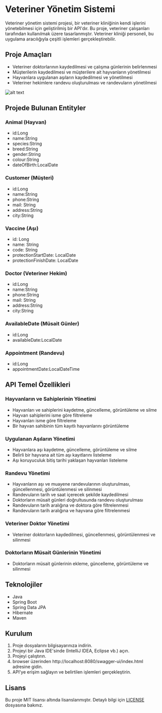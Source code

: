 # Veteriner Yönetim Sistemi

Veteriner yönetim sistemi projesi, bir veteriner kliniğinin kendi işlerini yönetebilmesi için geliştirilmiş bir API'dır. Bu proje, veteriner çalışanları tarafından kullanılmak üzere tasarlanmıştır. Veteriner kliniği personeli, bu uygulama aracılığıyla çeşitli işlemleri gerçekleştirebilir.

## Proje Amaçları

- Veteriner doktorlarının kaydedilmesi ve çalışma günlerinin belirlenmesi
- Müşterilerin kaydedilmesi ve müşterilere ait hayvanların yönetilmesi
- Hayvanlara uygulanan aşıların kaydedilmesi ve yönetilmesi
- Veteriner hekimlere randevu oluşturulması ve randevuların yönetilmesi

![alt text](//UML_diyagram.png)

## Projede Bulunan Entityler

### Animal (Hayvan)
- id:Long
- name:String
- species:String
- breed:String
- gender:String
- colour:String
- dateOfBirth:LocalDate

### Customer (Müşteri)
- id:Long
- name:String
- phone:String
- mail: String
- address:String
- city:String

### Vaccine (Aşı)
- id: Long
- name: String
- code: String
- protectionStartDate: LocalDate
- protectionFinishDate: LocalDate

### Doctor (Veteriner Hekim)
- id:Long
- name:String
- phone:String
- mail: String
- address:String
- city:String

### AvailableDate (Müsait Günler)
- id:Long
- availableDate:LocalDate

### Appointment (Randevu)
- id:Long 
- appointmentDate:LocalDateTime

## API Temel Özellikleri

### Hayvanların ve Sahiplerinin Yönetimi
- Hayvanları ve sahiplerini kaydetme, güncelleme, görüntüleme ve silme
- Hayvan sahiplerini isme göre filtreleme
- Hayvanları isme göre filtreleme
- Bir hayvan sahibinin tüm kayıtlı hayvanlarını görüntüleme

### Uygulanan Aşıların Yönetimi
- Hayvanlara aşı kaydetme, güncelleme, görüntüleme ve silme
- Belirli bir hayvana ait tüm aşı kayıtlarını listeleme
- Aşı koruyuculuk bitiş tarihi yaklaşan hayvanları listeleme

### Randevu Yönetimi
- Hayvanların aşı ve muayene randevularının oluşturulması, güncellenmesi, görüntülenmesi ve silinmesi
- Randevuların tarih ve saat içerecek şekilde kaydedilmesi
- Doktorların müsait günleri doğrultusunda randevu oluşturulması
- Randevuların tarih aralığına ve doktora göre filtrelenmesi
- Randevuların tarih aralığına ve hayvana göre filtrelenmesi

### Veteriner Doktor Yönetimi
- Veteriner doktorların kaydedilmesi, güncellenmesi, görüntülenmesi ve silinmesi

### Doktorların Müsait Günlerinin Yönetimi
- Doktorların müsait günlerinin ekleme, güncelleme, görüntüleme ve silinmesi

## Teknolojiler
- Java
- Spring Boot
- Spring Data JPA
- Hibernate
- Maven

## Kurulum
1. Proje dosyalarını bilgisayarınıza indirin.
2. Projeyi bir Java IDE'sinde (IntelliJ IDEA, Eclipse vb.) açın.
3. Projeyi çalıştırın.
4. browser üzerinden http://localhost:8080/swagger-ui/index.html adresine gidin.
5. API'ye erişim sağlayın ve belirtilen işlemleri gerçekleştirin.

## Lisans
Bu proje MIT lisansı altında lisanslanmıştır. Detaylı bilgi için [LICENSE](LICENSE) dosyasına bakınız.
